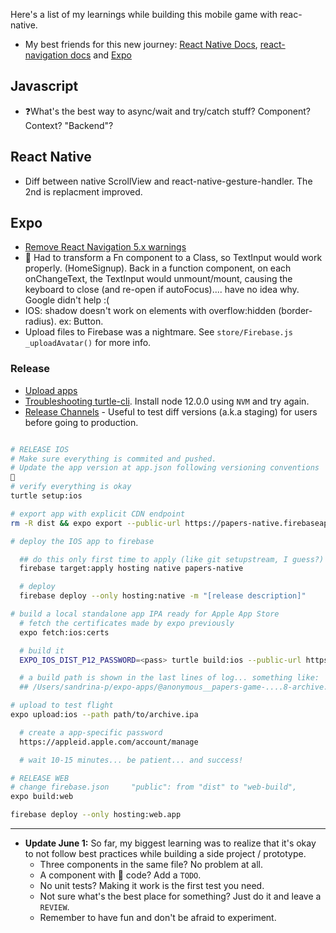 Here's a list of my learnings while building this mobile game with reac-native.

- My best friends for this new journey: [React Native Docs](https://reactnative.dev/docs), [react-navigation docs](https://reactnavigation.org/) and [Expo](https://docs.expo.io/versions/latest/)

## Javascript

- ❓What's the best way to async/wait and try/catch stuff? Component? Context? "Backend"?

## React Native

- Diff between native ScrollView and react-native-gesture-handler. The 2nd is replacment improved.

## Expo

- [Remove React Navigation 5.x warnings](https://stackoverflow.com/questions/60212460/how-to-remove-reach-navigation-5-x-warnings)
- 🐛 Had to transform a Fn component to a Class, so TextInput would work properly. (HomeSignup). Back in a function component, on each onChangeText, the TextInput would unmount/mount, causing the keyboard to close (and re-open if autoFocus).... have no idea why. Google didn't help :(
- IOS: shadow doesn't work on elements with overflow:hidden (border-radius). ex: Button.
- Upload files to Firebase was a nightmare. See `store/Firebase.js _uploadAvatar()` for more info.

### Release

- [Upload apps](https://docs.expo.io/distribution/uploading-apps/#2-start-the-upload)
- [Troubleshooting turtle-cli](https://github.com/expo/turtle/issues/179). Install node 12.0.0 using `NVM` and try again.
- [Release Channels](https://docs.expo.io/distribution/release-channels/) - Useful to test diff versions (a.k.a staging) for users before going to production.

```bash

# RELEASE IOS
# Make sure everything is commited and pushed.
# Update the app version at app.json following versioning conventions

# verify everything is okay
turtle setup:ios

# export app with explicit CDN endpoint
rm -R dist && expo export --public-url https://papers-native.firebaseapp.com/

# deploy the IOS app to firebase

  ## do this only first time to apply (like git setupstream, I guess?)
  firebase target:apply hosting native papers-native

  # deploy
  firebase deploy --only hosting:native -m "[release description]"

# build a local standalone app IPA ready for Apple App Store
  # fetch the certificates made by expo previously
  expo fetch:ios:certs

  # build it
  EXPO_IOS_DIST_P12_PASSWORD=<pass> turtle build:ios --public-url https://papers-native.firebaseapp.com/ios-index.json --team-id <teamid> --dist-p12-path papers-game_dist.p12 --provisioning-profile-path papers-game.mobileprovision

  # a build path is shown in the last lines of log... something like:
  ## /Users/sandrina-p/expo-apps/@anonymous__papers-game-....8-archive.ipa

# upload to test flight
expo upload:ios --path path/to/archive.ipa

  # create a app-specific password
  https://appleid.apple.com/account/manage

  # wait 10-15 minutes... be patient... and success!

# RELEASE WEB
# change firebase.json     "public": from "dist" to "web-build",
expo build:web

firebase deploy --only hosting:web.app
```

---

- **Update June 1:**
  So far, my biggest learning was to realize that it's okay to not follow best practices while building a side project / prototype.
  - Three components in the same file? No problem at all.
  - A component with 🍝 code? Add a `TODO`.
  - No unit tests? Making it work is the first test you need.
  - Not sure what's the best place for something? Just do it and leave a `REVIEW`.
  - Remember to have fun and don't be afraid to experiment.
